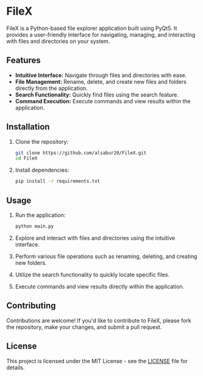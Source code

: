 # FileX

FileX is a Python-based file explorer application built using PyQt5. It provides a user-friendly interface for navigating, managing, and interacting with files and directories on your system.

## Features

- **Intuitive Interface:** Navigate through files and directories with ease.
- **File Management:** Rename, delete, and create new files and folders directly from the application.
- **Search Functionality:** Quickly find files using the search feature.
- **Command Execution:** Execute commands and view results within the application.

## Installation

1. Clone the repository:
    ```bash
    git clone https://github.com/alsabur20/FileX.git
    cd FileX
    ```

2. Install dependencies:
    ```bash
    pip install -r requirements.txt
    ```

## Usage

1. Run the application:
    ```bash
    python main.py
    ```

2. Explore and interact with files and directories using the intuitive interface.
3. Perform various file operations such as renaming, deleting, and creating new folders.
4. Utilize the search functionality to quickly locate specific files.
5. Execute commands and view results directly within the application.

## Contributing

Contributions are welcome! If you'd like to contribute to FileX, please fork the repository, make your changes, and submit a pull request.

## License

This project is licensed under the MIT License - see the [LICENSE](LICENSE) file for details.

